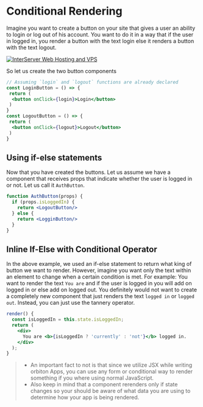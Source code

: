 # Conditional Rendering

Imagine you want to create a button on your site that gives a user an ability to login or log out of his account. You want to do it in a way that if the user in logged in, you render a button with the text login else it renders a button with the text logout.

<a href="https://www.interserver.net/r/656116"><img src="https://www.interserver.net/logos/WH_728x90.gif.gif" alt="InterServer Web Hosting and VPS"></a>

So let us create the two button components

```jsx
// Assuming `login` and `logout` functions are already declared
const LoginButton = () => {
 return (
  <button onClick={login}>Login</button>
 )
}
const LogoutButton = () => {
 return (
  <button onClick={logout}>Logout</button>
 )
}
```

## Using if-else statements

Now that you have created the buttons. Let us assume we have a component that receives props that indicate whether the user is logged in or not. Let us call it `AuthButton`.

```jsx
function AuthButton(props) {
  if (props.isLoggedIn) {
    return <LogoutButton/>
  } else {
    return <LogginButton/>
  }
}
```

## Inline If-Else with Conditional Operator

In the above example, we used an if-else statement to return what king of button we want to render. However, imagine you want only the text within an element to change when a certain condition is met. For example:
You want to render the text `You are` and if the user is logged in you will add on logged in or else add on logged out.
You definitely would not want to create a completely new component that just renders the text `logged in` or `logged out`. Instead, you can just use the tannery operator.

```jsx
render() {
  const isLoggedIn = this.state.isLoggedIn;
  return (
    <div>
      You are <b>{isLoggedIn ? 'currently' : 'not'}</b> logged in.
    </div>
  );
}
```

> - An important fact to not is that since we utilize JSX while writing orbiton Apps, you can use any form or conditional way to render something if you where using normal JavaScript.
> - Also keep in mind that a component rerenders only if state changes so your should be aware of what data you are using to determine how your app is being rendered.
